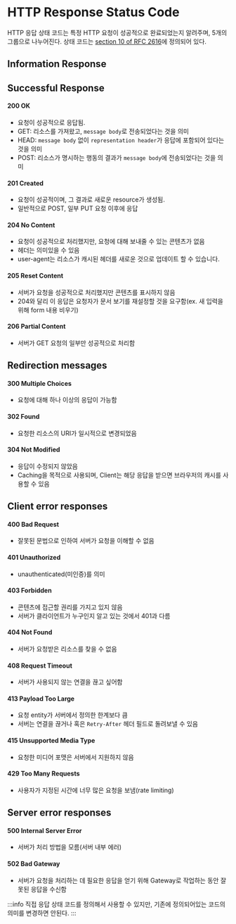 # HTTP Response Status Code

HTTP 응답 상태 코드는 특정 HTTP 요청이 성공적으로 완료되었는지 알려주며, 5개의 그룹으로 나누어진다. 상태 코드는 [section 10 of RFC 2616](https://datatracker.ietf.org/doc/html/rfc2616#section-10)에 정의되어 있다.

## Information Response

## Successful Response

#### 200 OK

- 요청이 성공적으로 응답됨.
- GET: 리소스를 가져왔고, `message body`로 전송되었다는 것을 의미
- HEAD: `message body` 없이 `representation header`가 응답에 포함되어 있다는 것을 의미
- POST: 리소스가 명시하는 행동의 결과가 `message body`에 전송되었다는 것을 의미

#### 201 Created

- 요청이 성공적이며, 그 결과로 새로운 resource가 생성됨.
- 일반적으로 POST, 일부 PUT 요청 이후에 응답

#### 204 No Content

- 요청이 성공적으로 처리했지만, 요청에 대해 보내줄 수 있는 콘텐츠가 없음
- 헤더는 의미있을 수 있음
- user-agent는 리소스가 캐시된 헤더를 새로운 것으로 업데이트 할 수 있습니다.

#### 205 Reset Content

- 서버가 요청을 성공적으로 처리했지만 콘텐츠를 표시하지 않음
- 204와 달리 이 응답은 요청자가 문서 보기를 재설정할 것을 요구함(ex. 새 입력을 위해 form 내용 비우기)

#### 206 Partial Content

- 서버가 GET 요청의 일부만 성공적으로 처리함

## Redirection messages

#### 300 Multiple Choices

- 요청에 대해 하나 이상의 응답이 가능함

#### 302 Found

- 요청한 리소스의 URI가 일시적으로 변경되었음

#### 304 Not Modified

- 응답이 수정되지 않았음
- Caching을 목적으로 사용되며, Client는 해당 응답을 받으면 브라우저의 캐시를 사용할 수 있음

## Client error responses

#### 400 Bad Request

- 잘못된 문법으로 인하여 서버가 요청을 이해할 수 없음

#### 401 Unauthorized

- unauthenticated(미인증)를 의미

#### 403 Forbidden

- 콘텐츠에 접근할 권리를 가지고 있지 않음
- 서버가 클라이언트가 누구인지 알고 있는 것에서 401과 다름

#### 404 Not Found

- 서버가 요청받은 리소스를 찾을 수 없음

#### 408 Request Timeout

- 서버가 사용되지 않는 연결을 끊고 싶어함

#### 413 Payload Too Large

- 요청 entity가 서버에서 정의한 한계보다 큼
- 서버는 연결을 끊거나 혹은 `Retry-After` 헤더 필드로 돌려보낼 수 있음

#### 415 Unsupported Media Type

- 요청한 미디어 포맷은 서버에서 지원하지 않음

#### 429 Too Many Requests

- 사용자가 지정된 시간에 너무 많은 요청을 보냄(rate limiting)

## Server error responses

#### 500 Internal Server Error

- 서버가 처리 방법을 모름(서버 내부 에러)

#### 502 Bad Gateway

- 서버가 요청을 처리하는 데 필요한 응답을 얻기 위해 Gateway로 작업하는 동안 잘못된 응답을 수신함

:::info
직접 응답 상태 코드를 정의해서 사용할 수 있지만, 기존에 정의되어있는 코드의 의미를 변경하면 안된다.
:::
